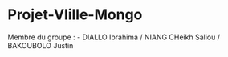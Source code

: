 # Projet-Vlille-Mongo

Membre du groupe : - DIALLO Ibrahima / NIANG CHeikh Saliou / BAKOUBOLO Justin

